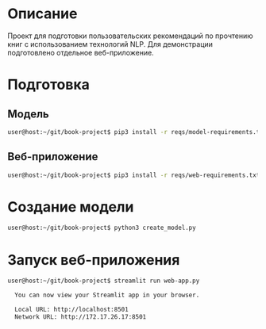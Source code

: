 # Описание
Проект для подготовки пользовательских рекомендаций по прочтению книг с использованием технологий NLP.
Для демонстрации подготовлено отдельное веб-приложение.

# Подготовка

## Модель

```bash
user@host:~/git/book-project$ pip3 install -r reqs/model-requirements.txt
```

## Веб-приложение

```bash
user@host:~/git/book-project$ pip3 install -r reqs/web-requirements.txt
```

# Создание модели

```bash
user@host:~/git/book-project$ python3 create_model.py
```

# Запуск веб-приложения

```bash
user@host:~/git/book-project$ streamlit run web-app.py

  You can now view your Streamlit app in your browser.

  Local URL: http://localhost:8501
  Network URL: http://172.17.26.17:8501
```
